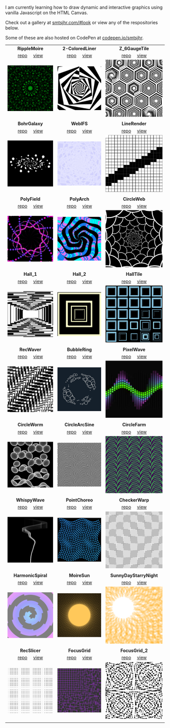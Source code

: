 I am currently learning how to draw dynamic and interactive graphics using vanilla Javascript on the HTML Canvas. 

Check out a gallery at [smtsjhr.com/#look](https://smtsjhr.com/#look) or view any of the respositories below.

Some of these are also hosted on CodePen at [codepen.io/smtsjhr](https://codepen.io/smtsjhr).


|  |  |  |  
|:-:|:-:|:-:|
| **RippleMoire** | **2-ColoredLiner** | **Z_6GaugeTile** |
| [repo](https://github.com/smtsjhr/RippleMoire) &nbsp;&nbsp;&nbsp; [view](https://smtsjhr.com/RippleMoire) | [repo](https://github.com/smtsjhr/2-ColoredLiner) &nbsp;&nbsp;&nbsp; [view](https://smtsjhr.com/2-ColoredLiner)  | [repo](https://github.com/smtsjhr/Z_6GaugeTile) &nbsp;&nbsp;&nbsp; [view](https://smtsjhr.com/Z_6GaugeTile)  |   
|[![image](https://github.com/smtsjhr/smtsjhr.github.io/blob/master/GalleryThumbs/RippleMoire_thumb.png)](https://smtsjhr.com/RippleMoire)  | [![image](https://github.com/smtsjhr/smtsjhr.github.io/blob/master/GalleryThumbs/2-ColoredLiner_thumb.png)](https://smtsjhr.com/2-ColoredLiner)  |  [![image](https://github.com/smtsjhr/smtsjhr.github.io/blob/master/GalleryThumbs/Z_6GaugeTile_thumb.png)](https://smtsjhr.com/Z_6GaugeTile)  |  
|   |   |   | 
| **BohrGalaxy** | **WebIFS** | **LineRender** |
| [repo](https://github.com/smtsjhr/BohrGalaxy) &nbsp;&nbsp;&nbsp; [view](https://smtsjhr.com/BohrGalaxy) | [repo](https://github.com/smtsjhr/WebIFS) &nbsp;&nbsp;&nbsp; [view](https://smtsjhr.com/WebIFS)  | [repo](https://github.com/smtsjhr/LineRender) &nbsp;&nbsp;&nbsp; [view](https://smtsjhr.com/LineRender)  |   
|[![image](https://github.com/smtsjhr/smtsjhr.github.io/blob/master/GalleryThumbs/BohrGalaxy_thumb.png)](https://smtsjhr.com/BohrGalaxy)  | [![image](https://github.com/smtsjhr/smtsjhr.github.io/blob/master/GalleryThumbs/WebIFS_thumb.png)](https://smtsjhr.com/WebIFS)  |  [![image](https://github.com/smtsjhr/smtsjhr.github.io/blob/master/GalleryThumbs/LineRender_thumb.png)](https://smtsjhr.com/LineRender)  |  
|   |   |   | 
| **PolyField** | **PolyArch** | **CircleWeb** |
| [repo](https://github.com/smtsjhr/PolyField) &nbsp;&nbsp;&nbsp; [view](https://smtsjhr.com/PolyField) | [repo](https://github.com/smtsjhr/PolyArch) &nbsp;&nbsp;&nbsp; [view](https://smtsjhr.com/PolyArch)  | [repo](https://github.com/smtsjhr/CircleWeb) &nbsp;&nbsp;&nbsp; [view](https://smtsjhr.com/CircleWeb)  |   
|[![image](https://github.com/smtsjhr/smtsjhr.github.io/blob/master/GalleryThumbs/PolyField_thumb.png)](https://smtsjhr.com/PolyField)  | [![image](https://github.com/smtsjhr/smtsjhr.github.io/blob/master/GalleryThumbs/PolyArch_thumb.png)](https://smtsjhr.com/PolyArch)  |  [![image](https://github.com/smtsjhr/smtsjhr.github.io/blob/master/GalleryThumbs/CircleWeb_thumb.png)](https://smtsjhr.com/CircleWeb)  | 
|   |   |   | 
| **Hall_1** | **Hall_2** | **HallTile** |
| [repo](https://github.com/smtsjhr/Hall_1) &nbsp;&nbsp;&nbsp; [view](https://smtsjhr.com/Hall_1) | [repo](https://github.com/smtsjhr/Hall_2) &nbsp;&nbsp;&nbsp; [view](https://smtsjhr.com/Hall_2)  | [repo](https://github.com/smtsjhr/HallTile) &nbsp;&nbsp;&nbsp; [view](https://smtsjhr.com/HallTile)  |   
|[![image](https://github.com/smtsjhr/smtsjhr.github.io/blob/master/GalleryThumbs/Hall_1_thumb.png)](https://smtsjhr.com/Hall_1)  | [![image](https://github.com/smtsjhr/smtsjhr.github.io/blob/master/GalleryThumbs/Hall_2_thumb.png)](https://smtsjhr.com/Hall_2)  |  [![image](https://github.com/smtsjhr/smtsjhr.github.io/blob/master/GalleryThumbs/HallTile_thumb.png)](https://smtsjhr.com/HallTile)  |  
|   |   |   | 
| **RecWaver** | **BubbleRing** | **PixelWave** |
| [repo](https://github.com/smtsjhr/RecWaver) &nbsp;&nbsp;&nbsp; [view](https://smtsjhr.com/RecWaver) | [repo](https://github.com/smtsjhr/BubbleRing) &nbsp;&nbsp;&nbsp; [view](https://smtsjhr.com/BubbleRing)  | [repo](https://github.com/smtsjhr/PixelWave) &nbsp;&nbsp;&nbsp; [view](https://smtsjhr.com/PixelWave)  |   
|[![image](https://github.com/smtsjhr/smtsjhr.github.io/blob/master/GalleryThumbs/RecWaver_thumb.png)](https://smtsjhr.com/RecWaver)  | [![image](https://github.com/smtsjhr/smtsjhr.github.io/blob/master/GalleryThumbs/BubbleRing_thumb.png)](https://smtsjhr.com/BubbleRing)  |  [![image](https://github.com/smtsjhr/smtsjhr.github.io/blob/master/GalleryThumbs/PixelWave_thumb.png)](https://smtsjhr.com/PixelWave)  |  
|   |   |   |
| **CircleWorm** | **CircleArcSine** | **CircleFarm** |
| [repo](https://github.com/smtsjhr/CircleWorm) &nbsp;&nbsp;&nbsp; [view](https://smtsjhr.com/CircleWorm) | [repo](https://github.com/smtsjhr/CircleArcSine) &nbsp;&nbsp;&nbsp; [view](https://smtsjhr.com/CircleArcSine)  | [repo](https://github.com/smtsjhr/CircleFarm) &nbsp;&nbsp;&nbsp; [view](https://smtsjhr.com/CircleFarm)  |   
|[![image](https://github.com/smtsjhr/smtsjhr.github.io/blob/master/GalleryThumbs/CircleWorm_thumb.png)](https://smtsjhr.com/CircleWorm)  | [![image](https://github.com/smtsjhr/smtsjhr.github.io/blob/master/GalleryThumbs/CircleArcSine_thumb.png)](https://smtsjhr.com/CircleArcSine)  |  [![image](https://github.com/smtsjhr/smtsjhr.github.io/blob/master/GalleryThumbs/CircleFarm_thumb.png)](https://smtsjhr.com/CircleFarm)  |  
|   |   |   |
| **WhispyWave** | **PointChoreo** | **CheckerWarp** |
| [repo](https://github.com/smtsjhr/WhispyWave) &nbsp;&nbsp;&nbsp; [view](https://smtsjhr.com/WhispyWave) | [repo](https://github.com/smtsjhr/PointChoreo) &nbsp;&nbsp;&nbsp; [view](https://smtsjhr.com/PointChoreo)  | [repo](https://github.com/smtsjhr/CheckerWarp) &nbsp;&nbsp;&nbsp; [view](https://smtsjhr.com/CheckerWarp)  |   
|[![image](https://github.com/smtsjhr/smtsjhr.github.io/blob/master/GalleryThumbs/WhispyWave_thumb.png)](https://smtsjhr.com/WhispyWave)  | [![image](https://github.com/smtsjhr/smtsjhr.github.io/blob/master/GalleryThumbs/PointChoreo_thumb.png)](https://smtsjhr.com/PointChoreo)  |  [![image](https://github.com/smtsjhr/smtsjhr.github.io/blob/master/GalleryThumbs/CheckerWarp_thumb.png)](https://smtsjhr.com/CheckerWarp)  |  
|   |   |   |
| **HarmonicSpiral** | **MoireSun** | **SunnyDayStarryNight** |
| [repo](https://github.com/smtsjhr/HarmonicSpiral) &nbsp;&nbsp;&nbsp; [view](https://smtsjhr.com/HarmonicSpiral) | [repo](https://github.com/smtsjhr/MoireSun) &nbsp;&nbsp;&nbsp; [view](https://smtsjhr.com/MoireSun)  | [repo](https://github.com/smtsjhr/SunnyDayStarryNight) &nbsp;&nbsp;&nbsp; [view](https://smtsjhr.com/SunnyDayStarryNight)  |   
|[![image](https://github.com/smtsjhr/smtsjhr.github.io/blob/master/GalleryThumbs/HarmonicSpiral_thumb.png)](https://smtsjhr.com/HarmonicSpiral)  | [![image](https://github.com/smtsjhr/smtsjhr.github.io/blob/master/GalleryThumbs/MoireSun_thumb.png)](https://smtsjhr.com/MoireSun)  |  [![image](https://github.com/smtsjhr/smtsjhr.github.io/blob/master/GalleryThumbs/SunnyDayStarryNight_thumb.png)](https://smtsjhr.com/SunnyDayStarryNight)  |  
|   |   |   | 
| **RecSlicer** | **FocusGrid** | **FocusGrid_2** |
| [repo](https://github.com/smtsjhr/RecSlicer) &nbsp;&nbsp;&nbsp; [view](https://smtsjhr.com/RecSlicer) | [repo](https://github.com/smtsjhr/FocusGrid) &nbsp;&nbsp;&nbsp; [view](https://smtsjhr.com/FocusGrid)  | [repo](https://github.com/smtsjhr/FocusGrid_2) &nbsp;&nbsp;&nbsp; [view](https://smtsjhr.com/FocusGrid_2)  |   
|[![image](https://github.com/smtsjhr/smtsjhr.github.io/blob/master/GalleryThumbs/RecSlicer_thumb.png)](https://smtsjhr.com/RecSlicer)  | [![image](https://github.com/smtsjhr/smtsjhr.github.io/blob/master/GalleryThumbs/FocusGrid_thumb.png)](https://smtsjhr.com/FocusGrid)  |  [![image](https://github.com/smtsjhr/smtsjhr.github.io/blob/master/GalleryThumbs/FocusGrid_2_thumb.png)](https://smtsjhr.com/FocusGrid_2)  |  
|   |   |   | 
